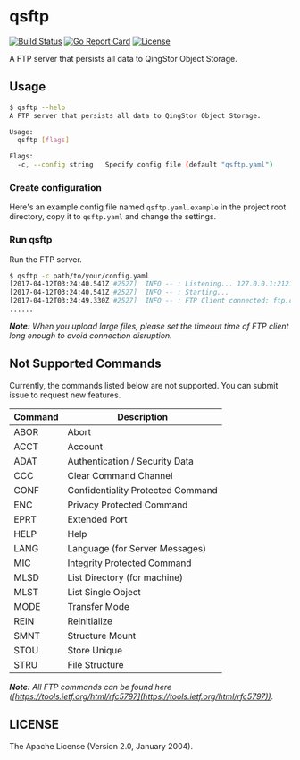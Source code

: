 # qsftp

[![Build Status](https://travis-ci.org/yunify/qsftp.svg?branch=master)](https://travis-ci.org/yunify/qsftp)
[![Go Report Card](https://goreportcard.com/badge/github.com/yunify/qsftp)](https://goreportcard.com/report/github.com/yunify/qsftp)
[![License](http://img.shields.io/badge/license-apache%20v2-blue.svg)](https://github.com/yunify/qsftp/blob/master/LICENSE)

A FTP server that persists all data to QingStor Object Storage.

## Usage

``` bash
$ qsftp --help
A FTP server that persists all data to QingStor Object Storage.

Usage:
  qsftp [flags]

Flags:
  -c, --config string   Specify config file (default "qsftp.yaml")
```

### Create configuration

Here's an example config file named `qsftp.yaml.example` in the project root directory, copy it to `qsftp.yaml` and change the settings.

### Run qsftp

Run the FTP server.

``` bash
$ qsftp -c path/to/your/config.yaml
[2017-04-12T03:24:40.541Z #2527]  INFO -- : Listening... 127.0.0.1:2121
[2017-04-12T03:24:40.541Z #2527]  INFO -- : Starting...
[2017-04-12T03:24:49.330Z #2527]  INFO -- : FTP Client connected: ftp.connected, id: 76e209d6a89448279e947a7babe0097d, RemoteAddr: 127.0.0.1:51788, Total: 1
......
```

___Note:__ When you upload large files, please set the timeout time of FTP client long enough to avoid connection disruption._

## Not Supported Commands

Currently, the commands listed below are not supported. You can submit issue to request new features.

| Command |           Description             |
|---------|-----------------------------------|
|  ABOR   | Abort                             |
|  ACCT   | Account                           |
|  ADAT   | Authentication / Security Data    |
|  CCC    | Clear Command Channel             |
|  CONF   | Confidentiality Protected Command |
|  ENC    | Privacy Protected Command         |
|  EPRT   | Extended Port                     |
|  HELP   | Help                              |
|  LANG   | Language (for Server Messages)    |
|  MIC    | Integrity Protected Command       |
|  MLSD   | List Directory (for machine)      |
|  MLST   | List Single Object                |
|  MODE   | Transfer Mode                     |
|  REIN   | Reinitialize                      |
|  SMNT   | Structure Mount                   |
|  STOU   | Store Unique                      |
|  STRU   | File Structure                    |

___Note:__ All FTP commands can be found here ([https://tools.ietf.org/html/rfc5797](https://tools.ietf.org/html/rfc5797))._

## LICENSE

The Apache License (Version 2.0, January 2004).
